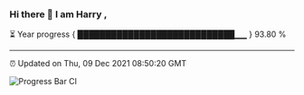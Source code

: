 ### Hi there 👋 I am Harry , 

⏳ Year progress { ████████████████████████████▁▁ } 93.80 %

---

⏰ Updated on Thu, 09 Dec 2021 08:50:20 GMT

![Progress Bar CI](https://github.com/duykhang68/duykhang68/workflows/Progress%20Bar%20CI/badge.svg)
